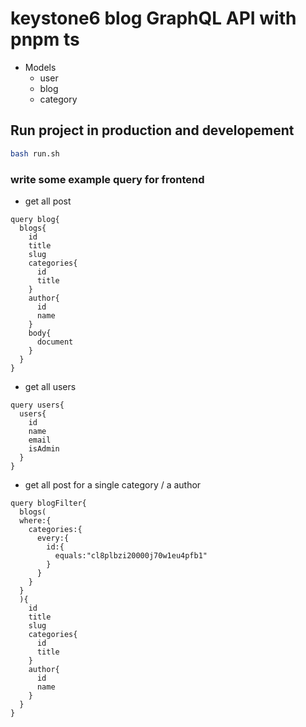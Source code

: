 # keystone6 blog GraphQL API with pnpm ts

- Models
    - user
    - blog
    - category

## Run project in production and developement
```bash
bash run.sh
```

### write some example query for frontend

- get all post

```
query blog{
  blogs{
    id
    title
    slug
    categories{
      id
      title
    }
    author{
      id
      name
    }
    body{
      document
    }
  }
}
```

- get all users

```
query users{
  users{
    id
    name
    email
    isAdmin
  }
}
```

- get all post for a single category / a author
```
query blogFilter{
  blogs(
  where:{
    categories:{
      every:{
        id:{
          equals:"cl8plbzi20000j70w1eu4pfb1"
        }
      }
    }
  }
  ){
    id
    title
    slug
    categories{
      id
      title
    }
    author{
      id
      name
    }
  }
}

```